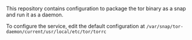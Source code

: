 This repository contains configuration to package the tor binary as a snap and run it as a daemon.

To configure the service, edit the default configuration at `/var/snap/tor-daemon/current/usr/local/etc/tor/torrc`
